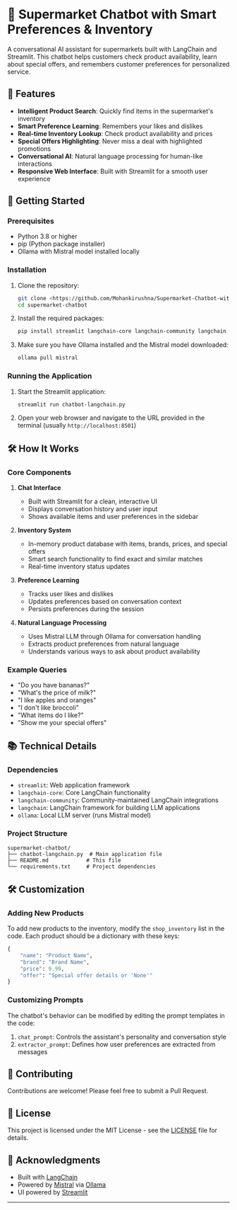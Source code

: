 # 🛒 Supermarket Chatbot with Smart Preferences & Inventory

A conversational AI assistant for supermarkets built with LangChain and Streamlit. This chatbot helps customers check product availability, learn about special offers, and remembers customer preferences for personalized service.

## 🌟 Features

- **Intelligent Product Search**: Quickly find items in the supermarket's inventory
- **Smart Preference Learning**: Remembers your likes and dislikes
- **Real-time Inventory Lookup**: Check product availability and prices
- **Special Offers Highlighting**: Never miss a deal with highlighted promotions
- **Conversational AI**: Natural language processing for human-like interactions
- **Responsive Web Interface**: Built with Streamlit for a smooth user experience

## 🚀 Getting Started

### Prerequisites

- Python 3.8 or higher
- pip (Python package installer)
- Ollama with Mistral model installed locally

### Installation

1. Clone the repository:
   ```bash
   git clone <https://github.com/Mohankirushna/Supermarket-Chatbot-with-Smart-Preferences-Inventory>
   cd supermarket-chatbot
   ```

2. Install the required packages:
   ```bash
   pip install streamlit langchain-core langchain-community langchain
   ```

3. Make sure you have Ollama installed and the Mistral model downloaded:
   ```bash
   ollama pull mistral
   ```

### Running the Application

1. Start the Streamlit application:
   ```bash
   streamlit run chatbot-langchain.py
   ```

2. Open your web browser and navigate to the URL provided in the terminal (usually `http://localhost:8501`)

## 🛠️ How It Works

### Core Components

1. **Chat Interface**
   - Built with Streamlit for a clean, interactive UI
   - Displays conversation history and user input
   - Shows available items and user preferences in the sidebar

2. **Inventory System**
   - In-memory product database with items, brands, prices, and special offers
   - Smart search functionality to find exact and similar matches
   - Real-time inventory status updates

3. **Preference Learning**
   - Tracks user likes and dislikes
   - Updates preferences based on conversation context
   - Persists preferences during the session

4. **Natural Language Processing**
   - Uses Mistral LLM through Ollama for conversation handling
   - Extracts product preferences from natural language
   - Understands various ways to ask about product availability

### Example Queries

- "Do you have bananas?"
- "What's the price of milk?"
- "I like apples and oranges"
- "I don't like broccoli"
- "What items do I like?"
- "Show me your special offers"

## 📚 Technical Details

### Dependencies

- `streamlit`: Web application framework
- `langchain-core`: Core LangChain functionality
- `langchain-community`: Community-maintained LangChain integrations
- `langchain`: LangChain framework for building LLM applications
- `ollama`: Local LLM server (runs Mistral model)

### Project Structure

```
supermarket-chatbot/
├── chatbot-langchain.py  # Main application file
├── README.md            # This file
└── requirements.txt     # Project dependencies
```

## 🛠️ Customization

### Adding New Products

To add new products to the inventory, modify the `shop_inventory` list in the code. Each product should be a dictionary with these keys:

```python
{
    "name": "Product Name",
    "brand": "Brand Name",
    "price": 9.99,
    "offer": "Special offer details or 'None'"
}
```

### Customizing Prompts

The chatbot's behavior can be modified by editing the prompt templates in the code:

1. `chat_prompt`: Controls the assistant's personality and conversation style
2. `extractor_prompt`: Defines how user preferences are extracted from messages

## 🤝 Contributing

Contributions are welcome! Please feel free to submit a Pull Request.

## 📄 License

This project is licensed under the MIT License - see the [LICENSE](LICENSE) file for details.

## 🙏 Acknowledgments

- Built with [LangChain](https://python.langchain.com/)
- Powered by [Mistral](https://mistral.ai/) via [Ollama](https://ollama.ai/)
- UI powered by [Streamlit](https://streamlit.io/)

---
